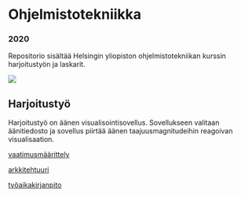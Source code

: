 # Ohjelmistotekniikka
### 2020
Repositorio sisältää Helsingin yliopiston ohjelmistotekniikan kurssin harjoitustyön ja laskarit.

![](https://github.com/Veikkosuhonen/ot-harjoitustyo/blob/master/dokumentaatio/kuvat/visualisaatio.png)

## Harjoitustyö
Harjoitustyö on äänen visualisointisovellus. Sovellukseen valitaan äänitiedosto ja sovellus piirtää äänen taajuusmagnitudeihin reagoivan visualisaation.



[vaatimusmäärittely](https://github.com/Veikkosuhonen/ot-harjoitustyo/blob/master/dokumentaatio/vaatimusmäärittely.md)

[arkkitehtuuri](https://github.com/Veikkosuhonen/ot-harjoitustyo/blob/master/dokumentaatio/arkkitehtuuri.md)

[työaikakirjanpito](https://github.com/Veikkosuhonen/ot-harjoitustyo/blob/master/dokumentaatio/tyoaikakirjanpito.md)
